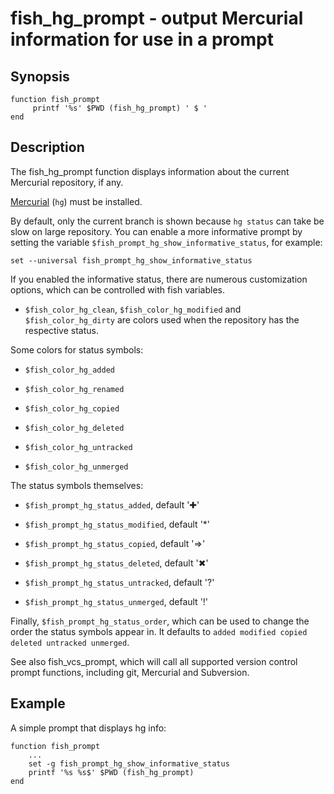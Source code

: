 # fish_hg_prompt - output Mercurial information for use in a prompt

## Synopsis

```
function fish_prompt
     printf '%s' $PWD (fish_hg_prompt) ' $ '
end
```

## Description

The fish_hg_prompt function displays information about the current Mercurial repository, if any.

[Mercurial](https://www.mercurial-scm.org/) (`hg`) must be installed.

By default, only the current branch is shown because `hg status` can take be slow on large repository. You can enable a more informative prompt by setting the variable `$fish_prompt_hg_show_informative_status`, for example:

```
set --universal fish_prompt_hg_show_informative_status
```

If you enabled the informative status, there are numerous customization options, which can be controlled with fish variables.


* `$fish_color_hg_clean`, `$fish_color_hg_modified` and `$fish_color_hg_dirty` are colors used when the repository has the respective status.

Some colors for status symbols:


* `$fish_color_hg_added`


* `$fish_color_hg_renamed`


* `$fish_color_hg_copied`


* `$fish_color_hg_deleted`


* `$fish_color_hg_untracked`


* `$fish_color_hg_unmerged`

The status symbols themselves:


* `$fish_prompt_hg_status_added`, default '✚'


* `$fish_prompt_hg_status_modified`, default '\*'


* `$fish_prompt_hg_status_copied`, default '⇒'


* `$fish_prompt_hg_status_deleted`, default '✖'


* `$fish_prompt_hg_status_untracked`, default '?'


* `$fish_prompt_hg_status_unmerged`, default '!'

Finally, `$fish_prompt_hg_status_order`, which can be used to change the order the status symbols appear in. It defaults to `added modified copied deleted untracked unmerged`.

See also fish_vcs_prompt, which will call all supported version control prompt functions, including git, Mercurial and Subversion.

## Example

A simple prompt that displays hg info:

```
function fish_prompt
    ...
    set -g fish_prompt_hg_show_informative_status
    printf '%s %s$' $PWD (fish_hg_prompt)
end
```
